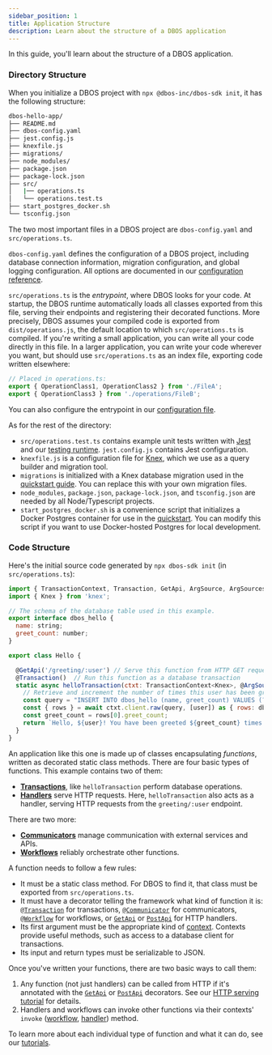 ```yaml
---
sidebar_position: 1
title: Application Structure
description: Learn about the structure of a DBOS application
---
```


In this guide, you'll learn about the structure of a DBOS application.

### Directory Structure

When you initialize a DBOS project with `npx @dbos-inc/dbos-sdk init`, it has the following structure:

```bash
dbos-hello-app/
├── README.md
├── dbos-config.yaml
├── jest.config.js
├── knexfile.js
├── migrations/
├── node_modules/
├── package.json
├── package-lock.json
├── src/
│   |── operations.ts
│   └── operations.test.ts
├── start_postgres_docker.sh
└── tsconfig.json
```

The two most important files in a DBOS project are `dbos-config.yaml` and `src/operations.ts`.

`dbos-config.yaml` defines the configuration of a DBOS project, including database connection information, migration configuration, and global logging configuration.
All options are documented in our [configuration reference](../api-reference/configuration).

`src/operations.ts` is the _entrypoint_, where DBOS looks for your code.
At startup, the DBOS runtime automatically loads all classes exported from this file, serving their endpoints and registering their decorated functions.
More precisely, DBOS assumes your compiled code is exported from `dist/operations.js`, the default location to which `src/operations.ts` is compiled.
If you're writing a small application, you can write all your code directly in this file.
In a larger application, you can write your code wherever you want, but should use `src/operations.ts` as an index file, exporting code written elsewhere:
```typescript
// Placed in operations.ts:
export { OperationClass1, OperationClass2 } from './FileA';
export { OperationClass3 } from './operations/FileB';
```
You can also configure the entrypoint in our [configuration file](../api-reference/configuration#runtime).

As for the rest of the directory:

- `src/operations.test.ts` contains example unit tests written with [Jest](https://jestjs.io/) and our [testing runtime](../tutorials/testing-tutorial.md). `jest.config.js` contains Jest configuration.
- `knexfile.js` is a configuration file for [Knex](https://knexjs.org), which we use as a query builder and migration tool.
- `migrations` is initialized with a Knex database migration used in the [quickstart guide](../getting-started/quickstart).  You can replace this with your own migration files.
- `node_modules`, `package.json`, `package-lock.json`, and `tsconfig.json` are needed by all Node/Typescript projects.
- `start_postgres_docker.sh` is a convenience script that initializes a Docker Postgres container for use in the [quickstart](../getting-started/quickstart). You can modify this script if you want to use Docker-hosted Postgres for local development.

### Code Structure

Here's the initial source code generated by `npx dbos-sdk init` (in `src/operations.ts`):

```javascript
import { TransactionContext, Transaction, GetApi, ArgSource, ArgSources } from '@dbos-inc/dbos-sdk';
import { Knex } from 'knex';

// The schema of the database table used in this example.
export interface dbos_hello {
  name: string;
  greet_count: number;
}

export class Hello {

  @GetApi('/greeting/:user') // Serve this function from HTTP GET requests to the /greeting endpoint with 'user' as a path parameter
  @Transaction()  // Run this function as a database transaction
  static async helloTransaction(ctxt: TransactionContext<Knex>, @ArgSource(ArgSources.URL) user: string) {
    // Retrieve and increment the number of times this user has been greeted.
    const query = "INSERT INTO dbos_hello (name, greet_count) VALUES (?, 1) ON CONFLICT (name) DO UPDATE SET greet_count = dbos_hello.greet_count + 1 RETURNING greet_count;";
    const { rows } = await ctxt.client.raw(query, [user]) as { rows: dbos_hello[] };
    const greet_count = rows[0].greet_count;
    return `Hello, ${user}! You have been greeted ${greet_count} times.\n`;
  }
}
```
An application like this one is made up of classes encapsulating _functions_, written as decorated static class methods.
There are four basic types of functions.
This example contains two of them:

- [**Transactions**](../tutorials/transaction-tutorial), like `helloTransaction` perform database operations.
- [**Handlers**](../tutorials/http-serving-tutorial) serve HTTP requests. Here, `helloTransaction` also acts as a handler, serving HTTP requests from the `greeting/:user` endpoint.

There are two more:

- [**Communicators**](../tutorials/communicator-tutorial) manage communication with external services and APIs.
- [**Workflows**](../tutorials/workflow-tutorial) reliably orchestrate other functions.

A function needs to follow a few rules:

- It must be a static class method.  For DBOS to find it, that class must be exported from `src/operations.ts`.
- It must have a decorator telling the framework what kind of function it is: [`@Transaction`](../api-reference/decorators#transaction) for transactions, [`@Communicator`](../api-reference/decorators#communicator) for communicators, [`@Workflow`](../api-reference/decorators#workflow) for workflows, or [`GetApi`](../api-reference/decorators#getapi) or [`PostApi`](../api-reference/decorators#postapi) for HTTP handlers.
- Its first argument must be the appropriate kind of [context](../api-reference/contexts). Contexts provide useful methods, such as access to a database client for transactions.
- Its input and return types must be serializable to JSON.

Once you've written your functions, there are two basic ways to call them:

1.  Any function (not just handlers) can be called from HTTP if it's annotated with the [`GetApi`](../api-reference/decorators#getapi) or [`PostApi`](../api-reference/decorators#postapi) decorators.  See our [HTTP serving tutorial](../tutorials/http-serving-tutorial) for details.
2. Handlers and workflows can invoke other functions via their contexts' `invoke` ([workflow](../api-reference/contexts#workflowctxtinvoketargetclass), [handler](../api-reference/contexts#handlerctxtinvoketargetclass-workflowuuid)) method.

To learn more about each individual type of function and what it can do, see our [tutorials](../category/dbos-transact-tutorials/).
